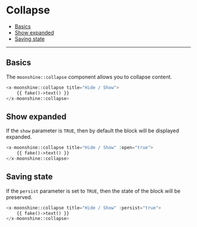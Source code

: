 # Collapse

- [Basics](#basics)
- [Show expanded](#show)
- [Saving state](#persist)

---

<a name="basics"></a>
## Basics

The `moonshine::collapse` component allows you to collapse content.

```php
<x-moonshine::collapse title="Hide / Show">
    {{ fake()->text() }}
</x-moonshine::collapse>
```

<a name="show"></a>
## Show expanded

If the `show` parameter is `TRUE`, then by default the block will be displayed expanded.

```php
<x-moonshine::collapse title="Hide / Show" :open="true">
    {{ fake()->text() }}
</x-moonshine::collapse>
```

<a name="persist"></a>
## Saving state

If the `persist` parameter is set to `TRUE`, then the state of the block will be preserved.

```php
<x-moonshine::collapse title="Hide / Show" :persist="true">
    {{ fake()->text() }}
</x-moonshine::collapse>
```
